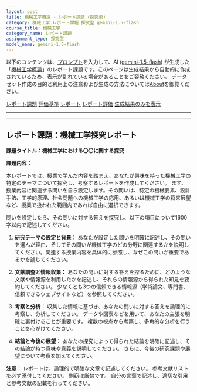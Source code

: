 ```yaml
---
layout: post
title: 機械工学概論 - レポート課題 (探究型)
category: 機械工学 レポート課題 探究型 gemini-1.5-flash
course_title: 機械工学
category_name: レポート課題
assignment_type: 探究型
model_name: gemini-1.5-flash
---
```


以下のコンテンツは、[プロンプト](http://127.0.0.1:8000/generated/機械工学/gemini-1.5-flash/prompt_レポート課題-探究型.md)を入力して、AI ([gemini-1.5-flash](contents/gemini-1.5-flash)) が生成した「[機械工学概論](/contents/機械工学/)」のレポート課題です。このページは生成結果から自動的に作成されているため、表示が乱れている場合があることをご容赦ください。
データセット作成の目的と利用上の注意および生成の方法については[About](/About)を御覧ください。

[レポート課題](../レポート課題-探究型)
[評価基準](../評価基準-探究型)
[レポート](../レポート-探究型)
[レポート評価](../レポート評価-探究型)
[生成結果のみを表示](http://127.0.0.1:8000/generated/機械工学/gemini-1.5-flash/レポート課題-探究型.md)
  

***
***
  
## レポート課題：機械工学探究レポート

**課題タイトル：機械工学における〇〇に関する探究**

**課題内容：**

本レポートでは、授業で学んだ内容を踏まえ、あなたが興味を持った機械工学の特定のテーマについて探究し、考察するレポートを作成してください。  まず、授業内容に関連する問いを自ら設定します。その問いは、特定の機械要素、設計手法、工学的原理、社会問題への機械工学の応用、あるいは機械工学の将来展望など、授業で扱われた範囲内であれば自由に選択できます。

問いを設定したら、その問いに対する答えを探究し、以下の項目について1600字以内で記述してください。

1. **研究テーマの設定と背景：**  あなたが設定した問いを明確に記述し、その問いを選んだ理由、そしてその問いが機械工学のどの分野に関連するかを説明してください。関連する授業内容を具体的に参照し、なぜこの問いが重要であるかを論じてください。

2. **文献調査と情報収集：**  あなたの問いに対する答えを探るために、どのような文献や情報源を利用したかを記述し、それらの情報源から得られた知見を要約してください。  少なくとも3つの信頼できる情報源（学術論文、専門書、信頼できるウェブサイトなど）を参照してください。

3. **考察と分析：**  収集した情報に基づき、あなたの問いに対する答えを論理的に考察し、分析してください。  データや図表などを用いて、あなたの主張を明確に裏付けることが重要です。  複数の視点から考察し、多角的な分析を行うことを心がけてください。

4. **結論と今後の展望：**  あなたの探究によって得られた結論を明確に記述し、その結論が持つ意味や意義を説明してください。  さらに、今後の研究課題や展望について考察を加えてください。


**注意：**  レポートは、論理的で明確な文章で記述してください。  参考文献リストを必ず添付してください。  剽窃は厳禁です。  自分の言葉で記述し、適切な引用と参考文献の記載を行ってください。
